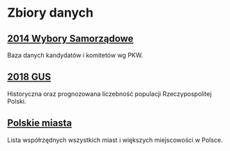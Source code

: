 # Zbiory danych

## [2014 Wybory Samorządowe](2014_Wybory_Samorzadowe.md)

Baza danych kandydatów i komitetów wg PKW.

## [2018 GUS](2018_Dane_GUS_Populacja.md)

Historyczna oraz prognozowana liczebność populacji Rzeczypospolitej Polski.

## [Polskie miasta](Polskie_miasta.md)

Lista współrzędnych wszystkich miast i większych miejscowości w Polsce.
